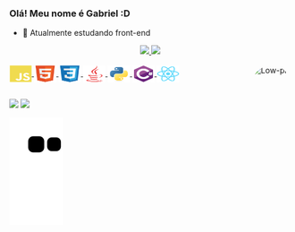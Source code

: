 ### Olá! Meu nome é Gabriel :D


- 🌱 Atualmente estudando front-end
<div align="center">
  <a href="https://github.com/Lowpexay">
  <img height="180em" src="https://github-readme-stats.vercel.app/api?username=Lowpexay&show_icons=true&theme=radical&include_all_commits=true&count_private=true"/>
  <img height="180em" src="https://github-readme-stats.vercel.app/api/top-langs/?username=Lowpexay&layout=compact&langs_count=7&theme=radical"/>
</div>

<div style="display: inline_block"><br>
  <img align="center" alt="Low-Js" height="30" width="40" src="https://raw.githubusercontent.com/devicons/devicon/master/icons/javascript/javascript-plain.svg">
  <img align="center" alt="Low-HTML" height="30" width="40" src="https://raw.githubusercontent.com/devicons/devicon/master/icons/html5/html5-original.svg">
  <img align="center" alt="Low-CSS" height="30" width="40" src="https://raw.githubusercontent.com/devicons/devicon/master/icons/css3/css3-original.svg">
  <img align="center" alt="Low-Java" height="30" width="40" src="https://raw.githubusercontent.com/devicons/devicon/master/icons/java/java-plain.svg">
  <img align="center" alt="Low-Python" height="30" width="40" src="https://raw.githubusercontent.com/devicons/devicon/master/icons/python/python-original.svg">
  <img align="center" alt="Low-Csharp" height="30" width="40" src="https://raw.githubusercontent.com/devicons/devicon/master/icons/csharp/csharp-original.svg">
  <img align="center" alt="Low-React" height="30" width="40" src="https://raw.githubusercontent.com/devicons/devicon/master/icons/react/react-original.svg">
  <img align="right" alt="Low-pic" height="150" style="border-radius:50px;" src="https://i.imgflip.com/6vvyya.gif"
</div>

##

<div>
  <a href="https://instagram.com/gabriel.gramacho" target="_blank"><img src="https://img.shields.io/badge/-Instagram-%23E4405F?style=for-the-badge&logo=instagram&logoColor=white" target="_blank"></a>
  <a href = "mailto:ggramacho09@gmail.com"><img src="https://img.shields.io/badge/-Gmail-%23333?style=for-the-badge&logo=gmail&logoColor=white" target="_blank"></a>
 

</div>
  
![Snake animation](https://github.com/Lowpexay/Lowpexay/blob/output/github-contribution-grid-snake.svg)
